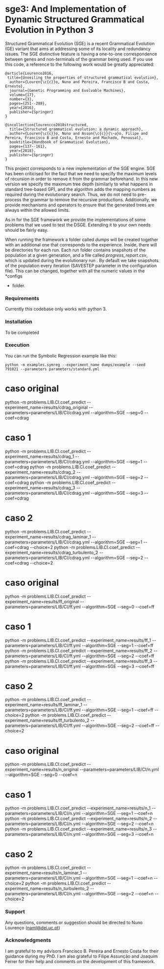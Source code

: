 # sge3: And Implementation of Dynamic Structured Grammatical Evolution in Python 3

Structured Grammatical Evolution (SGE) is a recent Grammatical Evolution (GE) variant that aims at addressing some of its locality and redundancy issues. The SGE distinctive feature is having a one-to-one correspondence between genes and non-terminals of the grammar being used. If you use this code, a reference to the following work would be greatly appreciated:

```
@article{Lourenco2016,
 title={Unveiling the properties of structured grammatical evolution},
  author={Louren{\c{c}}o, Nuno and Pereira, Francisco B and Costa, Ernesto},
  journal={Genetic Programming and Evolvable Machines},
  volume={17},
  number={3},
  pages={251--289},
  year={2016},
  publisher={Springer}
}

@incollection{lourencco2018structured,
  title={Structured grammatical evolution: a dynamic approach},
  author={Louren{\c{c}}o, Nuno and Assun{\c{c}}{\~a}o, Filipe and Pereira, Francisco B and Costa, Ernesto and Machado, Penousal},
  booktitle={Handbook of Grammatical Evolution},
  pages={137--161},
  year={2018},
  publisher={Springer}
}
```

This project corresponds to a new implementation of the SGE engine. SGE has been criticised for the fact that we need to specify the maximum levels of recursion in order to remove it from the grammar beforehand. In this new version we specify the maximum tree depth (similarly to what happens in standard tree-based GP), and the algorithm adds the mapping numbers as required during the evolutionary search. Thus, we do not need to pre-process the grammar to remove the recursive productions. Additionally, we provide mechanisms and operators to ensure that the generated trees are always within the allowed limits.


As in for the SGE framework we provide the implementations of some problems that we used to test the DSGE. Extending it to your own needs should be fairly easy. 


When running the framework a folder called *dumps* will be created together with an additional one that corresponds
 to the experience. Inside, there will be directories for each run. Each run folder contains snapshots of the
  population at a given generation, and a file called *progress_report.csv*,  which is updated during the
   evolutionary run
  . By default we take snapshots
   of the population every iteration (SAVESTEP parameter in the configuration file). This can be changed, together with
    all
    the numeric values in the
    *configs
   * folder.

### Requirements
Currently this codebase only works with python 3. 

### Installation

To be completed

### Execution

You can run the Symbolic Regression example like this:

```python -m examples.symreg --experiment_name dumps/example --seed 791021 --parameters parameters/standard.yml```

# caso original
python -m problems.LIB.CI.coef_predict --experiment_name=results/cdrag_original --parameters=parameters/LIB/CI/cdrag.yml --algorithm=SGE --seg=0 --coef=cdrag

# caso 1
python -m problems.LIB.CI.coef_predict --experiment_name=results/cdrag_1 --parameters=parameters/LIB/CI/cdrag.yml --algorithm=SGE --seg=1 --coef=cdrag
python -m problems.LIB.CI.coef_predict --experiment_name=results/cdrag_2 --parameters=parameters/LIB/CI/cdrag.yml --algorithm=SGE --seg=2 --coef=cdrag
python -m problems.LIB.CI.coef_predict --experiment_name=results/cdrag_3 --parameters=parameters/LIB/CI/cdrag.yml --algorithm=SGE --seg=3 --coef=cdrag

# caso 2
python -m problems.LIB.CI.coef_predict --experiment_name=results/cdrag_laminar_1 --parameters=parameters/LIB/CI/cdrag.yml --algorithm=SGE --seg=1 --coef=cdrag --choice=2
python -m problems.LIB.CI.coef_predict --experiment_name=results/cdrag_turbulento_2 --parameters=parameters/LIB/CI/cdrag.yml --algorithm=SGE --seg=2 --coef=cdrag --choice=2


# caso original
python -m problems.LIB.CI.coef_predict --experiment_name=results/ff_original --parameters=parameters/LIB/CI/ff.yml --algorithm=SGE --seg=0 --coef=ff

# caso 1
python -m problems.LIB.CI.coef_predict --experiment_name=results/ff_1 --parameters=parameters/LIB/CI/ff.yml --algorithm=SGE --seg=1 --coef=ff
python -m problems.LIB.CI.coef_predict --experiment_name=results/ff_2 --parameters=parameters/LIB/CI/ff.yml --algorithm=SGE --seg=2 --coef=ff
python -m problems.LIB.CI.coef_predict --experiment_name=results/ff_3 --parameters=parameters/LIB/CI/ff.yml --algorithm=SGE --seg=3 --coef=ff

# caso 2
python -m problems.LIB.CI.coef_predict --experiment_name=results/ff_laminar_1 --parameters=parameters/LIB/CI/ff.yml --algorithm=SGE --seg=1 --coef=ff --choice=2
python -m problems.LIB.CI.coef_predict --experiment_name=results/ff_turbulento_2 --parameters=parameters/LIB/CI/ff.yml --algorithm=SGE --seg=2 --coef=ff --choice=2


# caso original
python -m problems.LIB.CI.coef_predict --experiment_name=results/n_original --parameters=parameters/LIB/CI/n.yml --algorithm=SGE --seg=0 --coef=n

# caso 1
python -m problems.LIB.CI.coef_predict --experiment_name=results/n_1 --parameters=parameters/LIB/CI/n.yml --algorithm=SGE --seg=1 --coef=n
python -m problems.LIB.CI.coef_predict --experiment_name=results/n_2 --parameters=parameters/LIB/CI/n.yml --algorithm=SGE --seg=2 --coef=n
python -m problems.LIB.CI.coef_predict --experiment_name=results/n_3 --parameters=parameters/LIB/CI/n.yml --algorithm=SGE --seg=3 --coef=n

# caso 2
python -m problems.LIB.CI.coef_predict --experiment_name=results/n_laminar_1 --parameters=parameters/LIB/CI/n.yml --algorithm=SGE --seg=1 --coef=n --choice=2
python -m problems.LIB.CI.coef_predict --experiment_name=results/n_turbulento_2 --parameters=parameters/LIB/CI/n.yml --algorithm=SGE --seg=2 --coef=n --choice=2

### Support

Any questions, comments or suggestion should be directed to Nuno Lourenço ([naml@dei.uc.pt](mailto:naml@dei.uc.pt))

### Acknowledgments

I am grateful to my advisors Francisco B. Pereira and Ernesto Costa for their guidance during my PhD. I am also grateful to Filipe Assunção and Joaquim Ferrer for their help and comments on the development of this framework. 
